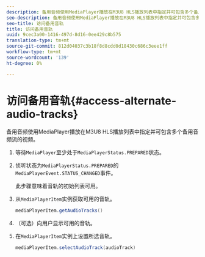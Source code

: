 ```yaml
---
description: 备用音频使用MediaPlayer播放在M3U8 HLS播放列表中指定并可包含多个备用音频流的视频。
seo-description: 备用音频使用MediaPlayer播放在M3U8 HLS播放列表中指定并可包含多个备用音频流的视频。
seo-title: 访问备用音轨
title: 访问备用音轨
uuid: 9cec3a00-1416-497d-8d16-0ee429c8b575
translation-type: tm+mt
source-git-commit: 812d04037c3b18f8d8cdd0d18430c686c3eee1ff
workflow-type: tm+mt
source-wordcount: '139'
ht-degree: 0%

---
```



# 访问备用音轨{#access-alternate-audio-tracks}

备用音频使用MediaPlayer播放在M3U8 HLS播放列表中指定并可包含多个备用音频流的视频。

1. 等待`MediaPlayer`至少处于`MediaPlayerStatus.PREPARED`状态。
1. 侦听状态为`MediaPlayerStatus.PREPARED`的`MediaPlayerEvent.STATUS_CHANGED`事件。

   此步骤意味着音轨的初始列表可用。

1. 从`MediaPlayerItem`实例获取可用的音轨。

   ```java
   mediaPlayerItem.getAudioTracks()
   ```

1. （可选）向用户显示可用的音轨。
1. 在`MediaPlayerItem`实例上设置所选音轨。

   ```java
   mediaPlayerItem.selectAudioTrack(audioTrack)
   ```

